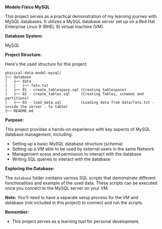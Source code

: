 **Modelo Físico MySQL**

This project serves as a practical demonstration of my learning journey with MySQL databases. It utilizes a MySQL database server set up on a Red Hat Enterprise Linux 9 (RHEL 9) virtual machine (VM). 

**Database System:** 

MySQL

**Project Structure:**

Here's the used structure for this project:

```
physical-data-model-mysql/
├── database          
│   ├── data
|   |   ├── fato.txt
|   ├── 01 - create_tablespace.sql (Creating tablespace)
|   ├── 02 - create_tables.sql     (Creating Tables, schemas and partitions)
|   ├── 03 - load_data.sql         (Loading data from data/fato.txt - inside the server - to table)
├── README.md
```

**Purpose:**

This project provides a hands-on experience with key aspects of MySQL database management, including:

* Setting up a basic MySQL database structure (schema)
* Setting up a VM able to be used by external users in the same Network
* Management acess and permission to interact with the database 
* Writing SQL queries to interact with the database


**Exploring the Database:**

The `database` folder contains various SQL scripts that demonstrate different functionalities and example of the used data. These scripts can be executed once you connect to the MySQL server on your VM. 

**Note:** You'll need to have a separate setup process for the VM and database (not included in this project) to connect and run the scripts. 

**Remember:**

* This project serves as a learning tool for personal development.
